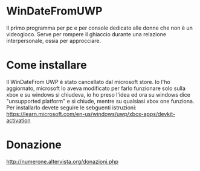 # WinDateFromUWP

Il primo programma per pc e per console dedicato alle donne che non è un videogioco.
Serve per rompere il ghiaccio durante una relazione interpersonale, ossia per approcciare.
# Come installare 

Il WinDateFrom UWP è stato cancellato dal microsoft store.
Io l'ho aggiornato, microsoft lo aveva modificato per farlo funzionare solo sulla xbox e su windows si chiudeva, io ho preso l'idea ed ora su windows dice "unsupported platform" e si chiude, mentre su qualsiasi xbox one funziona.
Per installarlo devete seguire le sebguenti istruzioni:
https://learn.microsoft.com/en-us/windows/uwp/xbox-apps/devkit-activation

# Donazione

http://numerone.altervista.org/donazioni.php
